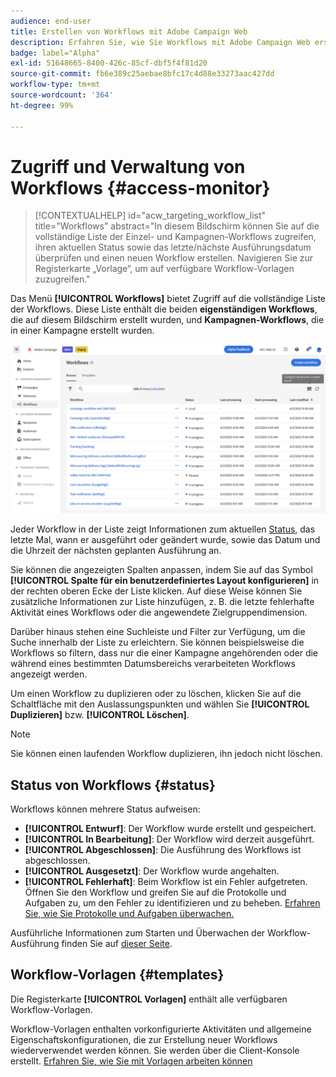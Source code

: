 ```yaml
---
audience: end-user
title: Erstellen von Workflows mit Adobe Campaign Web
description: Erfahren Sie, wie Sie Workflows mit Adobe Campaign Web erstellen
badge: label="Alpha"
exl-id: 51648665-8400-426c-85cf-dbf5f4f81d20
source-git-commit: fb6e389c25aebae8bfc17c4d88e33273aac427dd
workflow-type: tm+mt
source-wordcount: '364'
ht-degree: 99%

---
```


# Zugriff und Verwaltung von Workflows {#access-monitor}

>[!CONTEXTUALHELP]
>id="acw_targeting_workflow_list"
>title="Workflows"
>abstract="In diesem Bildschirm können Sie auf die vollständige Liste der Einzel- und Kampagnen-Workflows zugreifen, ihren aktuellen Status sowie das letzte/nächste Ausführungsdatum überprüfen und einen neuen Workflow erstellen. Navigieren Sie zur Registerkarte „Vorlage“, um auf verfügbare Workflow-Vorlagen zuzugreifen."

Das Menü **[!UICONTROL Workflows]** bietet Zugriff auf die vollständige Liste der Workflows. Diese Liste enthält die beiden **eigenständigen Workflows**, die auf diesem Bildschirm erstellt wurden, und **Kampagnen-Workflows**, die in einer Kampagne erstellt wurden.

![](assets/workflow-list.png)

Jeder Workflow in der Liste zeigt Informationen zum aktuellen [Status](#status), das letzte Mal, wann er ausgeführt oder geändert wurde, sowie das Datum und die Uhrzeit der nächsten geplanten Ausführung an.

Sie können die angezeigten Spalten anpassen, indem Sie auf das Symbol **[!UICONTROL Spalte für ein benutzerdefiniertes Layout konfigurieren]** in der rechten oberen Ecke der Liste klicken. Auf diese Weise können Sie zusätzliche Informationen zur Liste hinzufügen, z. B. die letzte fehlerhafte Aktivität eines Workflows oder die angewendete Zielgruppendimension.

Darüber hinaus stehen eine Suchleiste und Filter zur Verfügung, um die Suche innerhalb der Liste zu erleichtern. Sie können beispielsweise die Workflows so filtern, dass nur die einer Kampagne angehörenden oder die während eines bestimmten Datumsbereichs verarbeiteten Workflows angezeigt werden.

Um einen Workflow zu duplizieren oder zu löschen, klicken Sie auf die Schaltfläche mit den Auslassungspunkten und wählen Sie **[!UICONTROL Duplizieren]** bzw. **[!UICONTROL Löschen]**.

>[!NOTE]
>
>Sie können einen laufenden Workflow duplizieren, ihn jedoch nicht löschen.

## Status von Workflows {#status}

Workflows können mehrere Status aufweisen:

* **[!UICONTROL Entwurf]**: Der Workflow wurde erstellt und gespeichert.
* **[!UICONTROL In Bearbeitung]**: Der Workflow wird derzeit ausgeführt.
* **[!UICONTROL Abgeschlossen]**: Die Ausführung des Workflows ist abgeschlossen.
* **[!UICONTROL Ausgesetzt]**: Der Workflow wurde angehalten.
* **[!UICONTROL Fehlerhaft]**: Beim Workflow ist ein Fehler aufgetreten. Öffnen Sie den Workflow und greifen Sie auf die Protokolle und Aufgaben zu, um den Fehler zu identifizieren und zu beheben. [Erfahren Sie, wie Sie Protokolle und Aufgaben überwachen.](start-monitor-workflows.md#logs-tasks)

Ausführliche Informationen zum Starten und Überwachen der Workflow-Ausführung finden Sie auf [dieser Seite](start-monitor-workflows.md).

## Workflow-Vorlagen {#templates}

Die Registerkarte **[!UICONTROL Vorlagen]** enthält alle verfügbaren Workflow-Vorlagen.

Workflow-Vorlagen enthalten vorkonfigurierte Aktivitäten und allgemeine Eigenschaftskonfigurationen, die zur Erstellung neuer Workflows wiederverwendet werden können. Sie werden über die Client-Konsole erstellt. [Erfahren Sie, wie Sie mit Vorlagen arbeiten können](https://experienceleague.adobe.com/docs/campaign/automation/workflows/introduction/build-a-workflow.html?lang=de#workflow-templates)
